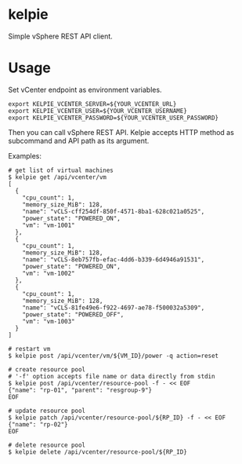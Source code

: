 kelpie
======

Simple vSphere REST API client.

# Usage
Set vCenter endpoint as environment variables.

```
export KELPIE_VCENTER_SERVER=${YOUR_VCENTER_URL}
export KELPIE_VCENTER_USER=${YOUR_VCENTER_USERNAME}
export KELPIE_VCENTER_PASSWORD=${YOUR_VCENTER_USER_PASSWORD}
```

Then you can call vSphere REST API. Kelpie accepts HTTP method as subcommand and API path as its argument.

Examples:
```
# get list of virtual machines
$ kelpie get /api/vcenter/vm
[                                                         
  {                                                       
    "cpu_count": 1,         
    "memory_size_MiB": 128,                               
    "name": "vCLS-cff254df-850f-4571-8ba1-628c021a0525",  
    "power_state": "POWERED_ON",
    "vm": "vm-1001"
  },
  {
    "cpu_count": 1,
    "memory_size_MiB": 128,
    "name": "vCLS-8eb757fb-efac-4dd6-b339-6d4946a91531",
    "power_state": "POWERED_ON",
    "vm": "vm-1002"
  },
  {
    "cpu_count": 1,
    "memory_size_MiB": 128,
    "name": "vCLS-81fe49e6-f922-4697-ae78-f500032a5309",
    "power_state": "POWERED_OFF",
    "vm": "vm-1003"
  }
]

# restart vm
$ kelpie post /api/vcenter/vm/${VM_ID}/power -q action=reset

# create resource pool
# '-f' option accepts file name or data directly from stdin
$ kelpie post /api/vcenter/resource-pool -f - << EOF 
{"name": "rp-01", "parent": "resgroup-9"}
EOF

# update resource pool 
$ kelpie patch /api/vcenter/resource-pool/${RP_ID} -f - << EOF
{"name": "rp-02"}
EOF

# delete resource pool
$ kelpie delete /api/vcenter/resource-pool/${RP_ID}
```